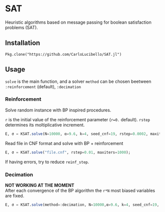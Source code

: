 # SAT
Heuristic algorithms based on message passing for boolean satisfaction problems (SAT).
## Installation
```
Pkg.clone("https://github.com/CarloLucibello/SAT.jl")
```
## Usage
`solve` is the main function, and a solver `method` can be chosen
beetween `:reinforcement` (default),  `:decimation`

### Reinforcement
Solve random instance with BP inspired procedures.

`r` is the initial value of the reinforcement parameter (`r=0.` default).
`rstep` determines its moltiplicative increment.
```julia
E, σ = KSAT.solve(N=10000, α=9.6, k=4, seed_cnf=19, rstep=0.0002, maxiters=1000);
```

Read file in CNF format and solve with BP + reinforcement
```julia
E, σ = KSAT.solve("file.cnf", rstep=0.01, maxiters=1000);
```

If having errors, try to reduce `reinf_step`.

### Decimation
**NOT WORKING AT THE MOMENT**  
After each convergence of the BP algorithm the `r*N` most biased variables are fixed.
```julia
E, σ = KSAT.solve(method=:decimation, N=10000,α=9.6, k=4, seed_cnf=19, r=0.02, maxiters=1000);
